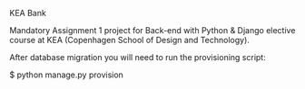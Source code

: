 KEA Bank

Mandatory Assignment 1 project for Back-end with Python & Django elective course at KEA (Copenhagen School of Design and Technology).

After database migration you will need to run the provisioning script:

$ python manage.py provision
